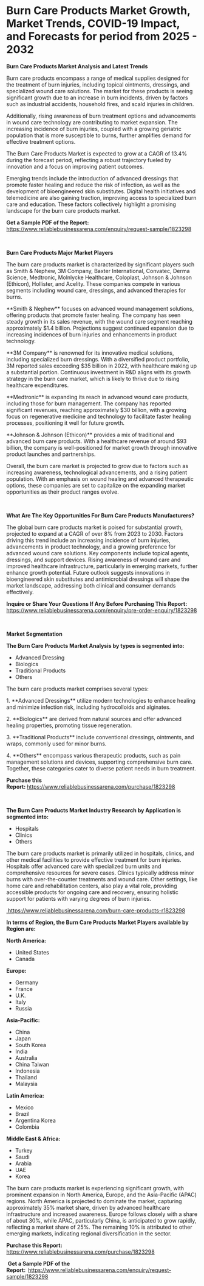<p><h1>Burn Care Products Market Growth, Market Trends, COVID-19 Impact, and Forecasts for period from 2025 - 2032</h1></p><p><strong>Burn Care Products Market Analysis and Latest Trends</strong></p>
<p><p>Burn care products encompass a range of medical supplies designed for the treatment of burn injuries, including topical ointments, dressings, and specialized wound care solutions. The market for these products is seeing significant growth due to an increase in burn incidents, driven by factors such as industrial accidents, household fires, and scald injuries in children. </p><p>Additionally, rising awareness of burn treatment options and advancements in wound care technology are contributing to market expansion. The increasing incidence of burn injuries, coupled with a growing geriatric population that is more susceptible to burns, further amplifies demand for effective treatment options. </p><p>The Burn Care Products Market is expected to grow at a CAGR of 13.4% during the forecast period, reflecting a robust trajectory fueled by innovation and a focus on improving patient outcomes. </p><p>Emerging trends include the introduction of advanced dressings that promote faster healing and reduce the risk of infection, as well as the development of bioengineered skin substitutes. Digital health initiatives and telemedicine are also gaining traction, improving access to specialized burn care and education. These factors collectively highlight a promising landscape for the burn care products market.</p></p>
<p><strong>Get a Sample PDF of the Report:&nbsp;</strong> <a href="https://www.reliablebusinessarena.com/enquiry/request-sample/1823298?utm_campaign=3676&utm_medium=2&utm_source=Github&utm_content=ia&utm_term=19042025&utm_id=burn-care-products">https://www.reliablebusinessarena.com/enquiry/request-sample/1823298</a></p>
<p>&nbsp;</p>
<p><strong>Burn Care Products Major Market Players</strong></p>
<p><p>The burn care products market is characterized by significant players such as Smith & Nephew, 3M Company, Baxter International, Convatec, Derma Science, Medtronic, Molnlycke Healthcare, Coloplast, Johnson & Johnson (Ethicon), Hollister, and Acelity. These companies compete in various segments including wound care, dressings, and advanced therapies for burns.</p><p>**Smith & Nephew** focuses on advanced wound management solutions, offering products that promote faster healing. The company has seen steady growth in its sales revenue, with the wound care segment reaching approximately $1.4 billion. Projections suggest continued expansion due to increasing incidences of burn injuries and enhancements in product technology.</p><p>**3M Company** is renowned for its innovative medical solutions, including specialized burn dressings. With a diversified product portfolio, 3M reported sales exceeding $35 billion in 2022, with healthcare making up a substantial portion. Continuous investment in R&D aligns with its growth strategy in the burn care market, which is likely to thrive due to rising healthcare expenditures.</p><p>**Medtronic** is expanding its reach in advanced wound care products, including those for burn management. The company has reported significant revenues, reaching approximately $30 billion, with a growing focus on regenerative medicine and technology to facilitate faster healing processes, positioning it well for future growth.</p><p>**Johnson & Johnson (Ethicon)** provides a mix of traditional and advanced burn care products. With a healthcare revenue of around $93 billion, the company is well-positioned for market growth through innovative product launches and partnerships.</p><p>Overall, the burn care market is projected to grow due to factors such as increasing awareness, technological advancements, and a rising patient population. With an emphasis on wound healing and advanced therapeutic options, these companies are set to capitalize on the expanding market opportunities as their product ranges evolve.</p></p>
<p>&nbsp;</p>
<p><strong>What Are The Key Opportunities For Burn Care Products Manufacturers?</strong></p>
<p><p>The global burn care products market is poised for substantial growth, projected to expand at a CAGR of over 8% from 2023 to 2030. Factors driving this trend include an increasing incidence of burn injuries, advancements in product technology, and a growing preference for advanced wound care solutions. Key components include topical agents, dressings, and support devices. Rising awareness of wound care and improved healthcare infrastructure, particularly in emerging markets, further enhance growth potential. Future outlook suggests innovations in bioengineered skin substitutes and antimicrobial dressings will shape the market landscape, addressing both clinical and consumer demands effectively.</p></p>
<p><strong>Inquire or Share Your Questions If Any Before Purchasing This Report:</strong> <a href="https://www.reliablebusinessarena.com/enquiry/pre-order-enquiry/1823298?utm_campaign=3676&utm_medium=2&utm_source=Github&utm_content=ia&utm_term=19042025&utm_id=burn-care-products">https://www.reliablebusinessarena.com/enquiry/pre-order-enquiry/1823298</a></p>
<p>&nbsp;</p>
<p><strong>Market Segmentation</strong></p>
<p><strong>The Burn Care Products Market Analysis by types is segmented into:</strong></p>
<p><ul><li>Advanced Dressing</li><li>Biologics</li><li>Traditional Products</li><li>Others</li></ul></p>
<p><p>The burn care products market comprises several types: </p><p>1. **Advanced Dressings** utilize modern technologies to enhance healing and minimize infection risk, including hydrocolloids and alginates. </p><p>2. **Biologics** are derived from natural sources and offer advanced healing properties, promoting tissue regeneration. </p><p>3. **Traditional Products** include conventional dressings, ointments, and wraps, commonly used for minor burns. </p><p>4. **Others** encompass various therapeutic products, such as pain management solutions and devices, supporting comprehensive burn care. Together, these categories cater to diverse patient needs in burn treatment.</p></p>
<p><strong>Purchase this Report:&nbsp;</strong><a href="https://www.reliablebusinessarena.com/purchase/1823298?utm_campaign=3676&utm_medium=2&utm_source=Github&utm_content=ia&utm_term=19042025&utm_id=burn-care-products">https://www.reliablebusinessarena.com/purchase/1823298</a></p>
<p>&nbsp;</p>
<p><strong>The Burn Care Products Market Industry Research by Application is segmented into:</strong></p>
<p><ul><li>Hospitals</li><li>Clinics</li><li>Others</li></ul></p>
<p><p>The burn care products market is primarily utilized in hospitals, clinics, and other medical facilities to provide effective treatment for burn injuries. Hospitals offer advanced care with specialized burn units and comprehensive resources for severe cases. Clinics typically address minor burns with over-the-counter treatments and wound care. Other settings, like home care and rehabilitation centers, also play a vital role, providing accessible products for ongoing care and recovery, ensuring holistic support for patients with varying degrees of burn injuries.</p></p>
<p><a href="https://www.reliablebusinessarena.com/burn-care-products-r1823298?utm_campaign=3676&utm_medium=2&utm_source=Github&utm_content=ia&utm_term=19042025&utm_id=burn-care-products">&nbsp;https://www.reliablebusinessarena.com/burn-care-products-r1823298</a></p>
<p><strong>In terms of Region, the Burn Care Products Market Players available by Region are:</strong></p>
<p>
    <p> <strong> North America: </strong>
        <ul>
            <li>United States</li>
            <li>Canada</li>
        </ul>
        </p> 
    <p> <strong> Europe: </strong>
        <ul>
            <li>Germany</li>
            <li>France</li>
            <li>U.K.</li>
            <li>Italy</li>
            <li>Russia</li>
        </ul>
        </p> 
    <p> <strong> Asia-Pacific: </strong>
        <ul>
            <li>China</li>
            <li>Japan</li>
            <li>South Korea</li>
            <li>India</li>
            <li>Australia</li>
            <li>China Taiwan</li>
            <li>Indonesia</li>
            <li>Thailand</li>
            <li>Malaysia</li>
        </ul>
        </p> 
    <p> <strong> Latin America: </strong>
        <ul>
            <li>Mexico</li>
            <li>Brazil</li>
            <li>Argentina Korea</li>
            <li>Colombia</li>
        </ul>
        </p> 
    <p> <strong> Middle East & Africa: </strong>
        <ul>
            <li>Turkey</li>
            <li>Saudi</li>
            <li>Arabia</li>
            <li>UAE</li>
            <li>Korea</li>
        </ul>
    </p>
    </p>
<p><p>The burn care products market is experiencing significant growth, with prominent expansion in North America, Europe, and the Asia-Pacific (APAC) regions. North America is projected to dominate the market, capturing approximately 35% market share, driven by advanced healthcare infrastructure and increased awareness. Europe follows closely with a share of about 30%, while APAC, particularly China, is anticipated to grow rapidly, reflecting a market share of 25%. The remaining 10% is attributed to other emerging markets, indicating regional diversification in the sector.</p></p>
<p><strong>Purchase this Report: </strong><a href="https://www.reliablebusinessarena.com/purchase/1823298?utm_campaign=3676&utm_medium=2&utm_source=Github&utm_content=ia&utm_term=19042025&utm_id=burn-care-products">https://www.reliablebusinessarena.com/purchase/1823298</a></p>
<p>&nbsp;<strong>Get a Sample PDF of the Report:&nbsp;&nbsp;</strong><a href="https://www.reliablebusinessarena.com/enquiry/request-sample/1823298?utm_campaign=3676&utm_medium=2&utm_source=Github&utm_content=ia&utm_term=19042025&utm_id=burn-care-products">https://www.reliablebusinessarena.com/enquiry/request-sample/1823298</a></p>
<p><strong></strong></p>
<p><p></p><p></p><p></p></p>